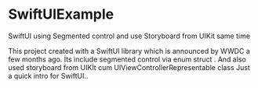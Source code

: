# SwiftUIExample
SwiftUI using Segmented control and use Storyboard from UIKit same time


This project created with a SwiftUI library which is announced  by WWDC a few months ago.
İts include segmented control via enum struct . And also used storyboard from UIKİt cum UIViewControllerRepresentable class
Just a quick intro for SwiftUI..
